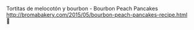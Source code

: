 Tortitas de melocotón y bourbon - Bourbon Peach Pancakes	http://bromabakery.com/2015/05/bourbon-peach-pancakes-recipe.html	
਍